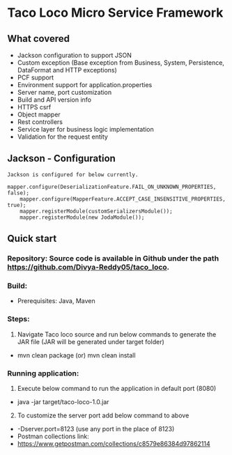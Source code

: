 # Taco Loco Micro Service Framework

## What covered

* Jackson configuration to support JSON 
* Custom exception (Base exception from Business, System, Persistence, DataFormat and HTTP exceptions) 
* PCF support 
* Environment support for application.properties 
* Server name, port customization 
* Build and API version info 
* HTTPS csrf 
* Object mapper 
* Rest controllers 
* Service layer for business logic implementation 
* Validation for the request entity 

## Jackson - Configuration

    Jackson is configured for below currently.
        mapper.configure(DeserializationFeature.FAIL_ON_UNKNOWN_PROPERTIES, false);
        mapper.configure(MapperFeature.ACCEPT_CASE_INSENSITIVE_PROPERTIES, true);
        mapper.registerModule(customSerializersModule());
        mapper.registerModule(new JodaModule());

## Quick start 

### Repository: Source code is available in Github under the path https://github.com/Divya-Reddy05/taco_loco. 
### Build: 
* 	Prerequisites: Java, Maven 
###	Steps: 
 1.	Navigate Taco loco source and run below commands to generate the JAR file (JAR will be generated under target folder) 
* mvn clean package (or) mvn clean install 

### Running application: 
 1.	Execute below command to run the application in default port (8080) 
*   java -jar target/taco-loco-1.0.jar 
 2.	To customize the server port add below command to above 
* -Dserver.port=8123 (use any port in the place of 8123) 
* Postman collections link: 
* 	https://www.getpostman.com/collections/c8579e86384d97862114 
